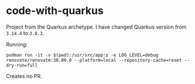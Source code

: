 # code-with-quarkus

Project from the Quarkus archetype. I have changed Quarkus version from `3.14.4` to `3.8.3`.

Running:

```
podman run -it -v $(pwd):/usr/src/app:z -e LOG_LEVEL=debug renovate/renovate:38.80.0 --platform=local --repository-cache=reset --dry-run=full
```

Creates no PR.
